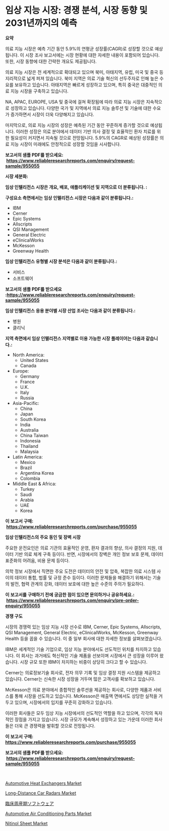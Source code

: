 <p><h1>임상 지능 시장: 경쟁 분석, 시장 동향 및 2031년까지의 예측</h1></p><p><strong>요약</strong></p>
<p><p>의료 지능 시장은 예측 기간 동안 5.9%의 연평균 성장률(CAGR)로 성장할 것으로 예상됩니다. 이 시장 조사 보고서에는 시장 현황에 대한 자세한 내용이 포함되어 있습니다. 또한, 시장 동향에 대한 간략한 개요도 제공됩니다.</p><p>의료 지능 시장은 전 세계적으로 확대되고 있으며 북미, 아태지역, 유럽, 미국 및 중국 등 지리적으로 넓게 퍼져 있습니다. 북미 지역은 의료 기술 혁신의 선두주자로 인해 높은 수요를 보유하고 있습니다. 아태지역은 빠르게 성장하고 있으며, 특히 중국은 대중적인 의료 지능 시장을 구축하고 있습니다.</p><p>NA, APAC, EUROPE, USA 및 중국에 걸쳐 확장됨에 따라 의료 지능 시장은 지속적으로 성장하고 있습니다. 다양한 국가 및 지역에서 의료 지능 솔루션 및 기술에 대한 수요가 증가하면서 시장이 더욱 다양해지고 있습니다.</p><p>마지막으로, 의료 지능 시장의 성장은 예측된 기간 동안 꾸준하게 증가할 것으로 예상됩니다. 이러한 성장은 의료 분야에서 데이터 기반 의사 결정 및 효율적인 환자 치료를 위한 필요성이 커지면서 지속될 것으로 전망됩니다. 5.9%의 CAGR로 예상된 성장률은 의료 지능 시장이 미래에도 안정적으로 성장할 것임을 시사합니다.</p></p>
<p><strong>보고서의 샘플 PDF를 받으세요: &nbsp;<a href="https://www.reliableresearchreports.com/enquiry/request-sample/955055">https://www.reliableresearchreports.com/enquiry/request-sample/955055</a></strong></p>
<p><strong>시장 세분화:</strong></p>
<p><strong> 임상 인텔리전스 시장은 개요, 배포, 애플리케이션 및 지역으로 더 분류됩니다. :</strong></p>
<p><strong>구성요소 측면에서는 임상 인텔리전스 시장은 다음과 같이 분류됩니다.:</strong></p>
<p><ul><li>IBM</li><li>Cerner</li><li>Epic Systems</li><li>Allscripts</li><li>QSI Management</li><li>General Electric</li><li>eClinicalWorks</li><li>McKesson</li><li>Greenway Health</li></ul></p>
<p><strong> 임상 인텔리전스 유형별 시장 분석은 다음과 같이 분류됩니다.:</strong></p>
<p><ul><li>서비스</li><li>소프트웨어</li></ul></p>
<p><strong>보고서의 샘플 PDF를 받으세요 :<a href="https://www.reliableresearchreports.com/enquiry/request-sample/955055">https://www.reliableresearchreports.com/enquiry/request-sample/955055</a></strong></p>
<p><strong> 임상 인텔리전스 응용 분야별 시장 산업 조사는 다음과 같이 분류됩니다.:</strong></p>
<p><ul><li>병원</li><li>클리닉</li></ul></p>
<p><strong>지역 측면에서 임상 인텔리전스 지역별로 이용 가능한 시장 플레이어는 다음과 같습니다.:</strong></p>
<p><ul>
    <li>
        North America:
        <ul>
            <li>United States</li>
            <li>Canada</li>
        </ul>
    </li>
    <li>
        Europe:
        <ul>
            <li>Germany</li>
            <li>France</li>
            <li>U.K.</li>
            <li>Italy</li>
            <li>Russia</li>
        </ul>
    </li>
    <li>
        Asia-Pacific:
        <ul>
            <li>China</li>
            <li>Japan</li>
            <li>South Korea</li>
            <li>India</li>
            <li>Australia</li>
            <li>China Taiwan</li>
            <li>Indonesia</li>
            <li>Thailand</li>
            <li>Malaysia</li>
        </ul>
    </li>
    <li>
        Latin America:
        <ul>
            <li>Mexico</li>
            <li>Brazil</li>
            <li>Argentina Korea</li>
            <li>Colombia</li>
        </ul>
    </li>
    <li>
        Middle East & Africa:
        <ul>
            <li>Turkey</li>
            <li>Saudi</li>
            <li>Arabia</li>
            <li>UAE</li>
            <li>Korea</li>
        </ul>
    </li>
    </ul></p>
<p><strong>이 보고서 구매: &nbsp;<a href="https://www.reliableresearchreports.com/purchase/955055">https://www.reliableresearchreports.com/purchase/955055</a></strong></p>
<p><strong>임상 인텔리전스의 주요 동인 및 장벽 시장</strong></p>
<p><p>주요한 운전요인은 의료 기관의 효율적인 운영, 환자 결과의 향상, 의사 결정의 지원, 데이터 기반 의료 체계 구축 등이다. 반면, 시장에서의 장벽은 개인 정보 보호 문제, 데이터 표준화의 어려움, 비용 문제 등이다.</p><p>의학 정보 시장에서 직면한 주요 도전은 데이터의 안전 및 압축, 복잡한 의료 시스템 사이의 데이터 통합, 법률 및 규정 준수 등이다. 이러한 문제들을 해결하기 위해서는 기술의 발전, 협력 관계의 강화, 데이터 보호에 대한 높은 수준의 주의가 필요하다.</p></p>
<p><strong>이 보고서를 구매하기 전에 궁금한 점이 있으면 문의하거나 공유하세요.: &nbsp;<a href="https://www.reliableresearchreports.com/enquiry/pre-order-enquiry/955055">https://www.reliableresearchreports.com/enquiry/pre-order-enquiry/955055</a></strong></p>
<p><strong>경쟁 구도</strong></p>
<p><p>시장의 경쟁력 있는 임상 지능 시장 선수로 IBM, Cerner, Epic Systems, Allscripts, QSI Management, General Electric, eClinicalWorks, McKesson, Greenway Health 등을 꼽을 수 있습니다. 이 중 일부 회사에 대한 자세한 정보를 살펴보겠습니다.</p><p>IBM은 세계적인 기술 기업으로, 임상 지능 분야에서도 선도적인 위치를 차지하고 있습니다. 이 회사는 과거에도 혁신적인 기술 제품을 선보이며 시장에서 큰 성장을 이루어 왔습니다. 시장 규모 또한 IBM이 차지하는 비중이 상당히 크다고 할 수 있습니다.</p><p>Cerner는 의료정보기술 회사로, 전자 의무 기록 및 임상 결정 지원 시스템을 제공하고 있습니다. Cerner는 신속한 시장 성장을 거두며 많은 고객사를 확보하고 있습니다.</p><p>McKesson은 의료 분야에서 종합적인 솔루션을 제공하는 회사로, 다양한 제품과 서비스를 통해 시장을 선도하고 있습니다. McKesson은 매출액 면에서도 상당한 실적을 거두고 있으며, 시장에서의 입지를 꾸준히 강화하고 있습니다.</p><p>이러한 회사들은 모두 임상 지능 시장에서의 선도적인 역할을 하고 있으며, 각각의 독자적인 장점을 가지고 있습니다. 시장 규모가 계속해서 성장하고 있는 가운데 이러한 회사들은 더욱 큰 경쟁력을 발휘할 것으로 전망됩니다.</p></p>
<p><strong>이 보고서 구매: &nbsp; <a href="https://www.reliableresearchreports.com/purchase/955055">https://www.reliableresearchreports.com/purchase/955055</a></strong></p>
<p><strong>보고서의 샘플 PDF를 받으세요: &nbsp;<a href="https://www.reliableresearchreports.com/enquiry/request-sample/955055">https://www.reliableresearchreports.com/enquiry/request-sample/955055</a></strong><strong></strong></p>
<p>&nbsp;</p>
<p><p><a href="https://adventurous-uranium-ef9.notion.site/Automotive-Heat-Exchangers-Market-Dynamics-2024-2031-Also-about-Its-Market-Trends-Projections-and-9165e0c173e34355b81a93cd75ba0ff4">Automotive Heat Exchangers Market</a></p><p><a href="https://issuu.com/reportprime-2/docs/long-distance-car-radars-market-size-2030.pptx">Long-Distance Car Radars Market</a></p><p><a href="https://github.com/joaejkdzgyljvo6/Market-Research-Report-List-1/blob/main/8279727185442.md">臨床周産期ソフトウェア</a></p><p><a href="https://carnation-joke-41f.notion.site/Automotive-Air-Conditioning-Parts-Market-Size-Reflecting-a-Forecast-Till-2031-Market-By-Type-By-Ap-c70f5e6bdf1c4d86baa34cfcb8b7afd3">Automotive Air Conditioning Parts Market</a></p><p><a href="https://view.publitas.com/reportprime-1/nitinol-sheet-market-size-and-growth-market-segmentation-regional-and-country-breakdowns-and-market-trends-for-period-from-2024-2031/">Nitinol Sheet Market</a></p></p>